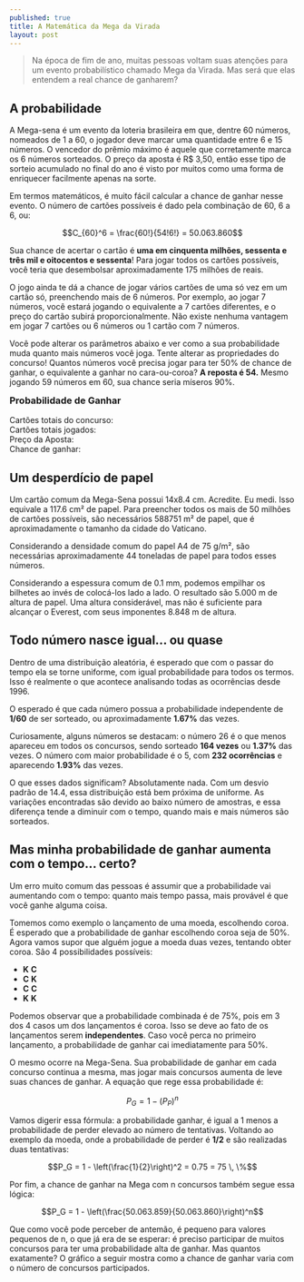 ```yaml
---
published: true
title: A Matemática da Mega da Virada
layout: post
---
```


<!-- Include MathJax to render LaTeX. This might not work -->
<script type="text/x-mathjax-config">
  MathJax.Hub.Config({
      jax: ["input/TeX","output/SVG"],
      inlineMath: [['\(','\)']]
   });
</script>
<script type="text/javascript"
          src="https://cdnjs.cloudflare.com/ajax/libs/mathjax/2.7.1/MathJax.js">
</script>

> Na época de fim de ano, muitas pessoas voltam suas atenções para um evento probabilístico chamado Mega da Virada. Mas será que elas entendem a real chance de ganharem?

## A probabilidade

A Mega-sena é um evento da loteria brasileira em que, dentre 60 números, nomeados de 1 a 60, o jogador deve marcar uma quantidade entre 6 e 15 números. O vencedor do prêmio máximo é aquele que corretamente marca os 6 números sorteados. O preço da aposta é R$ 3,50, então esse tipo de sorteio acumulado no final do ano é visto por muitos como uma forma de enriquecer facilmente apenas na sorte.

Em termos matemáticos, é muito fácil calcular a chance de ganhar nesse evento. O número de cartões possíveis é dado pela combinação de 60, 6 a 6, ou:

$$C_{60}^6 = \frac{60!}{54!6!} = 50.063.860$$

Sua chance de acertar o cartão é **uma em cinquenta milhões, sessenta e três mil e oitocentos e sessenta**! Para jogar todos os cartões possíveis, você teria que desembolsar aproximadamente 175 milhões de reais.

O jogo ainda te dá a chance de jogar vários cartões de uma só vez em um cartão só, preenchendo mais de 6 números. Por exemplo, ao jogar 7 números, você estará jogando o equivalente a 7 cartões diferentes, e o preço do cartão subirá proporcionalmente. Não existe nenhuma vantagem em jogar 7 cartões ou 6 números ou 1 cartão com 7 números.

Você pode alterar os parâmetros abaixo e ver como a sua probabilidade muda quanto mais números você joga. Tente alterar as propriedades do concurso! Quantos números você precisa jogar para ter 50% de chance de ganhar, o equivalente a ganhar no cara-ou-coroa? **A reposta é 54.** Mesmo jogando 59 números em 60, sua chance seria míseros 90%.

<div class="fancybox">
<h3 style="margin-top: 0rem; margin-bottom: 1rem">Probabilidade de Ganhar</h3>

<link href="https://cdnjs.cloudflare.com/ajax/libs/angularjs-slider/6.4.3/rzslider.css" rel="stylesheet">
<script src="https://ajax.googleapis.com/ajax/libs/angularjs/1.6.6/angular.min.js"></script>
<script src="https://cdnjs.cloudflare.com/ajax/libs/angularjs-slider/6.4.3/rzslider.min.js"></script>
<div ng-app="myapp">
  <div ng-controller="TestController as vm">
    <rzslider rz-slider-model="vm.totais.value" rz-slider-options="vm.totais.options" style="margin-bottom: 1rem"></rzslider>
    <rzslider rz-slider-model="vm.numeros.value" rz-slider-options="vm.numeros.options"></rzslider>
  </div>
</div>
<div style="margin-top: 1rem">Cartões totais do concurso: <b id="total_cards"></b></div>
<div>Cartões totais jogados: <b id="chosen_cards"></b></div>
<div>Preço da Aposta: <b id="preco"></b></div>
<div>Chance de ganhar: <b id="chance"></b></div>

<script>
var myApp = angular.module('myapp', ['rzModule']);

myApp.controller('TestController', TestController);

var f = [];
function factorial (n) {
  if (n == 0 || n == 1)
    return 1;
  if (f[n] > 0)
    return f[n];
  return f[n] = factorial(n-1) * n;
}

function updateProbability (t, n) {
  var cards = Math.round(factorial(t)/factorial(t-6)/factorial(6));
  var chosen_cards = Math.round(factorial(n)/factorial(6)/factorial(n-6));
  var preco = chosen_cards * 3.5;
  var chance = chosen_cards/cards*100;
  document.getElementById("total_cards").innerHTML = cards;
  document.getElementById("chosen_cards").innerHTML = chosen_cards;
  document.getElementById("preco").innerHTML = 'R$ ' + preco.toFixed(2).replace(/(\d)(?=(\d{3})+\.)/g, '$1,');
  document.getElementById("chance").innerHTML = chance + '%';
}

function TestController() {
  var vm = this;

  vm.totais = {
    value: 60,
    options: {
      floor: 6,
      ceil: 70,
	  onChange: function(id) {
        vm.numeros.options.maxLimit = vm.totais.value;
		if(vm.numeros.value > vm.totais.value)
			vm.numeros.value = vm.totais.value;

        updateProbability(vm.totais.value, vm.numeros.value);
	  },
	  translate: function(value, sliderId, label) {
		switch(label) {
		  case 'model':
	        return '<b>Números totais</b>:' + value;
		  default:
			return value;
		}
	  }
    }
  }


  vm.numeros = {
    value: 6,
    options: {
      floor: 6,
      ceil: 70,
	  onChange: function(id) {
        updateProbability(vm.totais.value, vm.numeros.value);
	  },
      maxLimit: vm.totais.value,
	  translate: function(value, sliderId, label) {
		switch(label) {
		  case 'model':
	        return '<b>Números jogados</b>:' + value;
		  default:
			return value;
		}
	  }
    }
  }

 updateProbability(vm.totais.value,vm.numeros.value);
}

</script>
</div>

## Um desperdício de papel

Um cartão comum da Mega-Sena possui 14x8.4 cm. Acredite. Eu medi. Isso equivale a 117.6 cm² de papel. Para preencher todos os mais de 50 milhões de cartões possíveis, são necessários 588751 m² de papel, que é aproximadamente o tamanho da cidade do Vaticano. 

Considerando a densidade comum do papel A4 de 75 g/m², são necessárias aproximadamente 44 toneladas de papel para todos esses números.

Considerando a espessura comum de 0.1 mm, podemos empilhar os bilhetes ao invés de colocá-los lado a lado. O resultado são 5.000 m de altura de papel. Uma altura considerável, mas não é suficiente para alcançar o Everest, com seus imponentes 8.848 m de altura.

## Todo número nasce igual... ou quase

Dentro de uma distribuição aleatória, é esperado que com o passar do tempo ela se torne uniforme, com igual probabilidade para todos os termos. Isso é realmente o que acontece analisando todas as ocorrências desde 1996.

<script src="https://cdnjs.cloudflare.com/ajax/libs/Chart.js/2.7.1/Chart.min.js"></script>
<script src="https://cdn.rawgit.com/jtblin/angular-chart.js/master/dist/angular-chart.min.js"></script>

<canvas id="myChart" width="100" height="150" style="margin-bottom: 1rem"></canvas>
<script>
var ctx = document.getElementById("myChart").getContext('2d');
var myChart = new Chart(ctx, {
    type: 'horizontalBar',
    data: {
        labels: [1, 2, 3, 4, 5, 6, 7, 8, 9, 10, 11, 12, 13, 14, 15, 16, 17, 18, 19, 20, 21, 22, 23, 24, 25, 26, 27, 28, 29, 30, 31, 32, 33, 34, 35, 36, 37, 38, 39, 40, 41, 42, 43, 44, 45, 46, 47, 48, 49, 50, 51, 52, 53, 54, 55, 56, 57, 58, 59, 60],
        datasets: [{
            label: 'Número de Ocorrências',
            data: [198, 206, 190, 219, 232, 201, 189, 199, 182, 224, 190, 199, 209, 185, 183, 209, 215, 198, 185, 192, 177, 173, 219, 218, 182, 164, 202, 213, 206, 211, 194, 211, 217, 206, 196, 204, 204, 195, 185, 188, 208, 214, 211, 204, 199, 187, 199, 186, 200, 207, 218, 213, 227, 217, 172, 201, 187, 191, 197, 186],
            backgroundColor: 'rgba(54, 162, 235, 0.2)',
            borderColor: 'rgba(54, 162, 235, 1)',
            borderWidth: 1
        }]
    },
    options: {
        scales: {
            yAxes: [{
                ticks: {
                    beginAtZero:true
                }
            }]
        }
    }
});
</script>

O esperado é que cada número possua a probabilidade independente de **1/60** de ser sorteado, ou aproximadamente **1.67%** das vezes.

Curiosamente, alguns números se destacam: o número 26 é o que menos apareceu em todos os concursos, sendo sorteado **164 vezes** ou **1.37%** das vezes. O número com maior probabilidade é o 5, com **232 ocorrências** e aparecendo **1.93%** das vezes.

O que esses dados significam? Absolutamente nada. Com um desvio padrão de 14.4, essa distribuição está bem próxima de uniforme. As variações encontradas são devido ao baixo número de amostras, e essa diferença tende a diminuir com o tempo, quando mais e mais números são sorteados.

## Mas minha probabilidade de ganhar aumenta com o tempo... certo?

Um erro muito comum das pessoas é assumir que a probabilidade vai aumentando com o tempo: quanto mais tempo passa, mais provável é que você ganhe alguma coisa.

Tomemos como exemplo o lançamento de uma moeda, escolhendo coroa. É esperado que a probabilidade de ganhar escolhendo coroa seja de 50%. Agora vamos supor que alguém jogue a moeda duas vezes, tentando obter coroa. São 4 possibilidades possíveis:

- **K** **C**
- **C** **K**
- **C** **C**
- **K** **K**

Podemos observar que a probabilidade combinada é de 75%, pois em 3 dos 4 casos um dos lançamentos é coroa. Isso se deve ao fato de os lançamentos serem **independentes**. Caso você perca no primeiro lançamento, a probabilidade de ganhar cai imediatamente para 50%.

O mesmo ocorre na Mega-Sena. Sua probabilidade de ganhar em cada concurso continua a mesma, mas jogar mais concursos aumenta de leve suas chances de ganhar. A equação que rege essa probabilidade é:

$$P_G = 1 - (P_P)^n$$

Vamos digerir essa fórmula: a probabilidade ganhar, é igual a 1 menos a probabilidade de perder elevado ao número de tentativas. Voltando ao exemplo da moeda, onde a probabilidade de perder é **1/2** e são realizadas duas tentativas:

$$P_G = 1 - \left(\frac{1}{2}\right)^2 = 0.75 = 75 \, \%$$

Por fim, a chance de ganhar na Mega com n concursos também segue essa lógica:

$$P_G = 1 - \left(\frac{50.063.859}{50.063.860}\right)^n$$

Que como você pode perceber de antemão, é pequeno para valores pequenos de n, o que já era de se esperar: é preciso participar de muitos concursos para ter uma probabilidade alta de ganhar. Mas quantos exatamente? O gráfico a seguir mostra como a chance de ganhar varia com o número de concursos participados.

<canvas id="myOtherChart" width="100" height="50" style="margin-bottom: 1rem"></canvas>
<script>
var ctx = document.getElementById("myOtherChart").getContext('2d');
var myChart = new Chart(ctx, {
    type: 'line',
    data: {
        labels: [1,2,3,4,5,6,7,8,9,10,20,30,40,50,60,70,80,90,100,200,300,400,500,600,700,800,900,1000,2000,3000,4000,5000,6000,7000,8000,9000,10000,20000,30000,40000,50000,60000,70000,80000,90000,1e+05,2e+05,3e+05,4e+05,5e+05,6e+05,7e+05,8e+05,9e+05,1e+06,2e+06,3e+06,4e+06,5e+06,6e+06,7e+06,8e+06,9e+06,1e+07,2e+07,3e+07,4e+07,5e+07,6e+07,7e+07,8e+07,9e+07,1e+08,2e+08,3e+08,4e+08,5e+08,6e+08],
        datasets: [{
            label: 'Probabilidade de Ganhar',
            data: [1.9974e-08,3.9949e-08,5.9923e-08,7.9898e-08,9.9872e-08,1.1985e-07,1.3982e-07,1.598e-07,1.7977e-07,1.9974e-07,3.9949e-07,5.9923e-07,7.9898e-07,9.9872e-07,1.1985e-06,1.3982e-06,1.598e-06,1.7977e-06,1.9974e-06,3.9949e-06,5.9923e-06,7.9898e-06,9.9872e-06,1.1985e-05,1.3982e-05,1.5979e-05,1.7977e-05,1.9974e-05,3.9948e-05,5.9922e-05,7.9895e-05,9.9867e-05,0.00011984,0.00013981,0.00015978,0.00017975,0.00019972,0.00039941,0.00059906,0.00079866,0.00099823,0.0011978,0.0013972,0.0015967,0.0017961,0.0019955,0.0039869,0.0059744,0.007958,0.0099375,0.011913,0.013885,0.015853,0.017816,0.019776,0.039162,0.058163,0.076789,0.095047,0.11294,0.13049,0.14768,0.16454,0.18106,0.32934,0.45077,0.55021,0.63165,0.69834,0.75296,0.79769,0.83432,0.86432,0.98159,0.9975,0.99966,0.99995,0.99999],
            borderColor: 'rgba(54, 162, 235, 1)',
            borderWidth: 1
        }]
    },
    options: {
        scales: {
            xAxes: [{
            }],
            yAxes: [{
            }]
        }
    }
});
</script>
